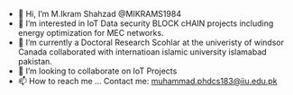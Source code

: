 - 👋 Hi, I’m M.Ikram Shahzad @MIKRAMS1984
- 👀 I’m interested in IoT Data security BLOCK cHAIN projects including energy optimization for MEC networks.
- 🌱 I’m currently a Doctoral Research Scohlar at the univeristy of windsor Canada collaborated with internatioan islamic university islamabad pakistan.
- 💞️ I’m looking to collaborate on IoT Projects
- 📫 How to reach me ... Contact me: muhammad.phdcs183@iiu.edu.pk

<!---
MIKRAMS1984/MIKRAMS1984 is a ✨ special ✨ repository because its `README.md` (this file) appears on your GitHub profile.
You can click the Preview link to take a look at your changes.
--->
